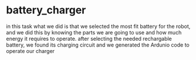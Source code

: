 # battery_charger
in this task what we did is that we selected the most fit battery for the robot, and we did this by knowing the parts we are going to use and how much energy it requires to operate. after selecting the needed rechargable battery, we found its charging circuit and we generated the Ardunio code to operate our charger 

